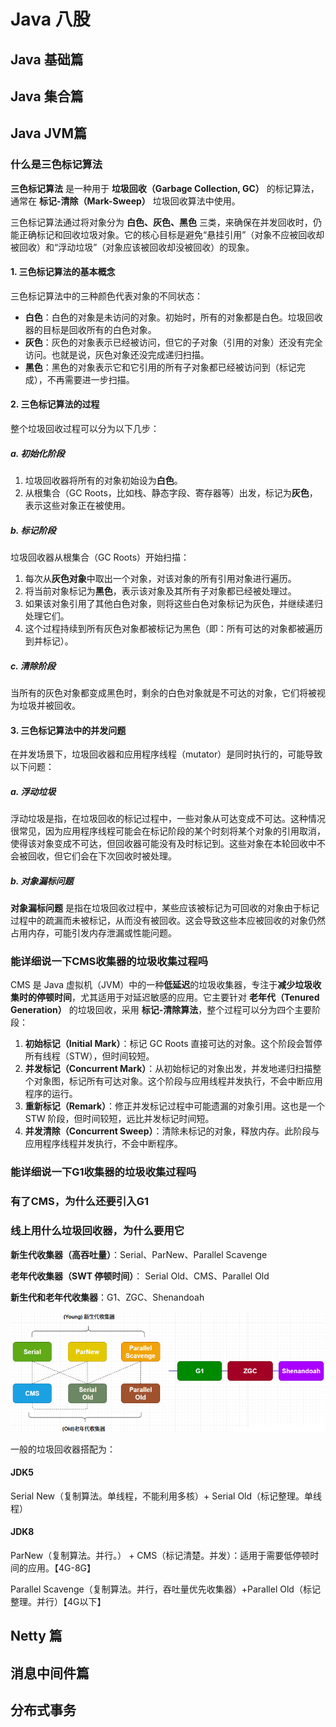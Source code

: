 # Java 八股

## Java 基础篇

## Java 集合篇

## Java JVM篇

### 什么是三色标记算法

**三色标记算法** 是一种用于 **垃圾回收（Garbage Collection, GC）** 的标记算法，通常在 **标记-清除（Mark-Sweep）** 垃圾回收算法中使用。

三色标记算法通过将对象分为 **白色、灰色、黑色** 三类，来确保在并发回收时，仍能正确标记和回收垃圾对象。它的核心目标是避免“悬挂引用”（对象不应被回收却被回收）和“浮动垃圾”（对象应该被回收却没被回收）的现象。

#### 1. **三色标记算法的基本概念**

三色标记算法中的三种颜色代表对象的不同状态：

- **白色**：白色的对象是未访问的对象。初始时，所有的对象都是白色。垃圾回收器的目标是回收所有的白色对象。
- **灰色**：灰色的对象表示已经被访问，但它的子对象（引用的对象）还没有完全访问。也就是说，灰色对象还没完成递归扫描。
- **黑色**：黑色的对象表示它和它引用的所有子对象都已经被访问到（标记完成），不再需要进一步扫描。

#### 2. **三色标记算法的过程**

整个垃圾回收过程可以分为以下几步：

##### a. **初始化阶段**

1. 垃圾回收器将所有的对象初始设为**白色**。
2. 从根集合（GC Roots，比如栈、静态字段、寄存器等）出发，标记为**灰色**，表示这些对象正在被使用。

##### b. **标记阶段**

垃圾回收器从根集合（GC Roots）开始扫描：

1. 每次从**灰色对象**中取出一个对象，对该对象的所有引用对象进行遍历。
2. 将当前对象标记为**黑色**，表示该对象及其所有子对象都已经被处理过。
3. 如果该对象引用了其他白色对象，则将这些白色对象标记为灰色，并继续递归处理它们。
4. 这个过程持续到所有灰色对象都被标记为黑色（即：所有可达的对象都被遍历到并标记）。

##### c. **清除阶段**

当所有的灰色对象都变成黑色时，剩余的白色对象就是不可达的对象，它们将被视为垃圾并被回收。

#### 3. **三色标记算法中的并发问题**

在并发场景下，垃圾回收器和应用程序线程（mutator）是同时执行的，可能导致以下问题：

##### a. **浮动垃圾**

浮动垃圾是指，在垃圾回收的标记过程中，一些对象从可达变成不可达。这种情况很常见，因为应用程序线程可能会在标记阶段的某个时刻将某个对象的引用取消，使得该对象变成不可达，但回收器可能没有及时标记到。这些对象在本轮回收中不会被回收，但它们会在下次回收时被处理。

##### b. **对象漏标问题**

**对象漏标问题** 是指在垃圾回收过程中，某些应该被标记为可回收的对象由于标记过程中的疏漏而未被标记，从而没有被回收。这会导致这些本应被回收的对象仍然占用内存，可能引发内存泄漏或性能问题。

### 能详细说一下CMS收集器的垃圾收集过程吗

CMS 是 Java 虚拟机（JVM）中的一种**低延迟**的垃圾收集器，专注于**减少垃圾收集时的停顿时间**，尤其适用于对延迟敏感的应用。它主要针对 **老年代（Tenured Generation）** 的垃圾回收，采用 **标记-清除算法**，整个过程可以分为四个主要阶段：

1. **初始标记（Initial Mark）**：标记 GC Roots 直接可达的对象。这个阶段会暂停所有线程（STW），但时间较短。
2. **并发标记（Concurrent Mark）**：从初始标记的对象出发，并发地递归扫描整个对象图，标记所有可达对象。这个阶段与应用线程并发执行，不会中断应用程序的运行。
3. **重新标记（Remark）**：修正并发标记过程中可能遗漏的对象引用。这也是一个 STW 阶段，但时间较短，远比并发标记时间短。
4. **并发清除（Concurrent Sweep）**：清除未标记的对象，释放内存。此阶段与应用程序线程并发执行，不会中断程序。

### 能详细说一下G1收集器的垃圾收集过程吗

### 有了CMS，为什么还要引入G1

### 线上用什么垃圾回收器，为什么要用它

**新生代收集器（高吞吐量）**：Serial、ParNew、Parallel Scavenge

**老年代收集器（SWT 停顿时间）**： Serial Old、CMS、Parallel Old

**新生代和老年代收集器**：G1、ZGC、Shenandoah

![image-20240913213902392](./assets/Java八股/image-20240913213902392.png)

一般的垃圾回收器搭配为：

#### JDK5

Serial New（复制算法。单线程，不能利用多核）+ Serial  Old（标记整理。单线程）

#### JDK8

ParNew（复制算法。并行。） + CMS（标记清楚。并发）：适用于需要低停顿时间的应用。【4G-8G】

Parallel Scavenge（复制算法。并行，吞吐量优先收集器）+Parallel Old（标记整理。并行）【4G以下】



## Netty 篇

## 消息中间件篇

## 分布式事务

## 